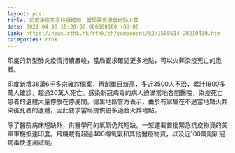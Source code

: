 ```yaml
---
layout: post
title: 印度染疫死者持續增加　當局要覓適當地點火葬
date: 2021-04-30 15:20:07.000000000 +08:00
link: https://news.rthk.hk/rthk/ch/component/k2/1588614-20210430.htm
categories: rthk
---
```


印度的新型肺炎疫情持續嚴峻，當局要求確認更多地點，可以火葬染疫死亡的患者。

印度新增38萬6千多宗確診個案，再創單日新高，多近3500人不治，累計1800多萬人確診，超過20萬人死亡。感染新冠病毒的病人迫滿當地各間醫院，染疫死亡患者的遺體大量停放在停屍間。德里地區警方表示，由於有家屬在不適當地點火葬染疫死者的遺體，因此要求當局提供更多適合火葬地點。

除了醫院病床短缺外，供醫學用的氧氣仍然短缺。一架運載首批緊急抗疫物資的美軍軍機抵達印度。飛機載有超過400樽氧氣和其他醫療物資，以及近100萬劑新冠病毒快速測試劑。

